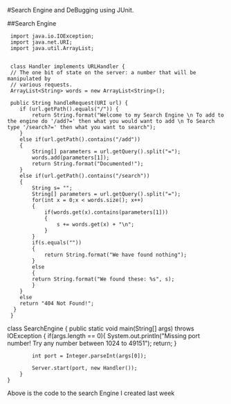 #Search Engine and DeBugging using JUnit.

##Search Engine
     
     import java.io.IOException;
     import java.net.URI;
     import java.util.ArrayList;


     class Handler implements URLHandler {
     // The one bit of state on the server: a number that will be manipulated by
     // various requests.
     ArrayList<String> words = new ArrayList<String>();
     
     public String handleRequest(URI url) {
        if (url.getPath().equals("/")) {
            return String.format("Welcome to my Search Engine \n To add to the engine do '/add?=' then what you would want to add \n To Search type '/search?=' then what you want to search");
        }
        else if(url.getPath().contains("/add"))
        {
            String[] parameters = url.getQuery().split("=");
            words.add(parameters[1]);
            return String.format("Documented!");
        }
        else if(url.getPath().contains("/search"))
        {
            String s= "";
            String[] parameters = url.getQuery().split("=");
            for(int x = 0;x < words.size(); x++)
            {
                if(words.get(x).contains(parameters[1]))
                {
                    s += words.get(x) + "\n";
                }
            }
            if(s.equals(""))
            {
                return String.format("We have found nothing");
            }
            else
            {
            return String.format("We found these: %s", s);
            }
        } 
        else
        return "404 Not Found!";
      }
     }
    


class SearchEngine {
        public static void main(String[] args) throws IOException {
            if(args.length == 0){
                System.out.println("Missing port number! Try any number between 1024 to 49151");
                return;
            }
    
            int port = Integer.parseInt(args[0]);
    
            Server.start(port, new Handler());
        }
    }


Above is the code to the search Engine I created last week